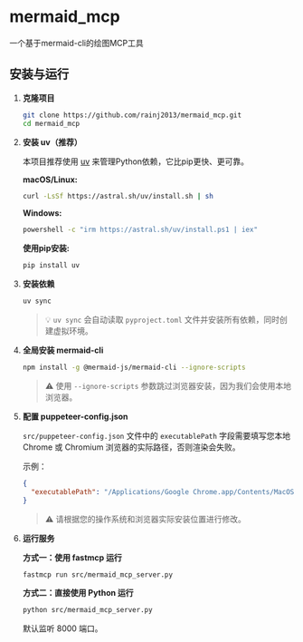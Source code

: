# mermaid_mcp
一个基于mermaid-cli的绘图MCP工具

## 安装与运行

1. **克隆项目**
   ```bash
   git clone https://github.com/rainj2013/mermaid_mcp.git
   cd mermaid_mcp
   ```

2. **安装 uv（推荐）**
   
   本项目推荐使用 [uv](https://github.com/astral-sh/uv) 来管理Python依赖，它比pip更快、更可靠。
   
   **macOS/Linux:**
   ```bash
   curl -LsSf https://astral.sh/uv/install.sh | sh
   ```
   
   **Windows:**
   ```bash
   powershell -c "irm https://astral.sh/uv/install.ps1 | iex"
   ```
   
   **使用pip安装:**
   ```bash
   pip install uv
   ```

3. **安装依赖**
   ```bash
   uv sync
   ```
   
   > 💡 `uv sync` 会自动读取 `pyproject.toml` 文件并安装所有依赖，同时创建虚拟环境。

4. **全局安装 mermaid-cli**
   ```bash
   npm install -g @mermaid-js/mermaid-cli --ignore-scripts
   ```
   
   > ⚠️ 使用 `--ignore-scripts` 参数跳过浏览器安装，因为我们会使用本地浏览器。

5. **配置 puppeteer-config.json**
   
   `src/puppeteer-config.json` 文件中的 `executablePath` 字段需要填写您本地 Chrome 或 Chromium 浏览器的实际路径，否则渲染会失败。
   
   示例：
   ```json
   {
     "executablePath": "/Applications/Google Chrome.app/Contents/MacOS/Google Chrome"
   }
   ```
   
   > ⚠️ 请根据您的操作系统和浏览器实际安装位置进行修改。

6. **运行服务**

   **方式一：使用 fastmcp 运行**
   ```bash
   fastmcp run src/mermaid_mcp_server.py
   ```

   **方式二：直接使用 Python 运行**
   ```bash
   python src/mermaid_mcp_server.py
   ```
   
   默认监听 8000 端口。
